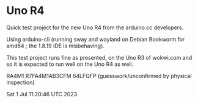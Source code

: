 # Uno R4
Quick test project for the new Uno R4 from the arduino.cc developers.

Using arduino-cli (running sway and wayland on Debian Bookworm for amd64 ;
the 1.8.19 IDE is misbehaving).

This test project runs fine as presented, on the Uno R3 of wokwi.com and so
it is expected to run well on the Uno R4 as well.

RA4M1  R7FA4M1AB3CFM  64LFQFP  (guesswork/unconfirmed by physical inspection)

Sat  1 Jul 11:20:46 UTC 2023


